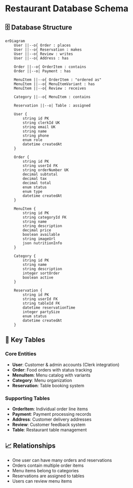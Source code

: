 # Restaurant Database Schema

## 🗄️ Database Structure

```mermaid
erDiagram
    User ||--o{ Order : places
    User ||--o{ Reservation : makes
    User ||--o{ Review : writes
    User ||--o{ Address : has
    
    Order ||--o{ OrderItem : contains
    Order ||--o| Payment : has
    
    MenuItem ||--o{ OrderItem : "ordered as"
    MenuItem ||--o{ MenuItemVariant : has
    MenuItem ||--o{ Review : receives
    
    Category ||--o{ MenuItem : contains
    
    Reservation ||--o| Table : assigned
    
    User {
        string id PK
        string clerkId UK
        string email UK
        string name
        string phone
        enum role
        datetime createdAt
    }
    
    Order {
        string id PK
        string userId FK
        string orderNumber UK
        decimal subtotal
        decimal tax
        decimal total
        enum status
        enum type
        datetime createdAt
    }
    
    MenuItem {
        string id PK
        string categoryId FK
        string name
        string description
        decimal price
        boolean available
        string imageUrl
        json nutritionInfo
    }
    
    Category {
        string id PK
        string name
        string description
        integer sortOrder
        boolean active
    }
    
    Reservation {
        string id PK
        string userId FK
        string tableId FK
        datetime reservationTime
        integer partySize
        enum status
        datetime createdAt
    }
```

## 🔑 Key Tables

### Core Entities
- **User**: Customer & admin accounts (Clerk integration)
- **Order**: Food orders with status tracking
- **MenuItem**: Menu catalog with variants
- **Category**: Menu organization
- **Reservation**: Table booking system

### Supporting Tables
- **OrderItem**: Individual order line items
- **Payment**: Payment processing records
- **Address**: Customer delivery addresses
- **Review**: Customer feedback system
- **Table**: Restaurant table management

## 📈 Relationships
- One user can have many orders and reservations
- Orders contain multiple order items
- Menu items belong to categories
- Reservations are assigned to tables
- Users can review menu items